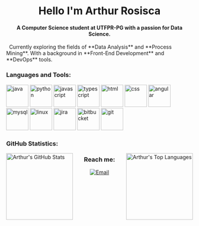 <h1 align="center">Hello I'm Arthur Rosisca</h1>
<h4 align="center">A Computer Science student at UTFPR-PG with a passion for Data Science.</h3>

<p align="left">
&nbsp;
Currently exploring the fields of **Data Analysis** and **Process Mining**. 
With a background in **Front-End Development** and **DevOps** tools.
</p>

###  Languages and Tools:

<p align="left">
    <img height="60" src="https://cdn.jsdelivr.net/gh/devicons/devicon@latest/icons/java/java-original-wordmark.svg" alt="java" />    
    <img height="60" src="https://cdn.jsdelivr.net/gh/devicons/devicon@latest/icons/python/python-original-wordmark.svg" alt="python" />
    <img height="60" src="https://cdn.jsdelivr.net/gh/devicons/devicon@latest/icons/javascript/javascript-original.svg" alt="javascript"/>
    <img height="60" src="https://cdn.jsdelivr.net/gh/devicons/devicon@latest/icons/typescript/typescript-original.svg" alt="typescript" />
    <img height="60" src="https://cdn.jsdelivr.net/gh/devicons/devicon@latest/icons/html5/html5-original-wordmark.svg" alt="html"/>
    <img height="60" src="https://cdn.jsdelivr.net/gh/devicons/devicon@latest/icons/css3/css3-original-wordmark.svg" alt="css"/>    
    <img height="60" src="https://cdn.jsdelivr.net/gh/devicons/devicon@latest/icons/angular/angular-original.svg" alt="angular"/> 
    <img height="60" src="https://cdn.jsdelivr.net/gh/devicons/devicon@latest/icons/mysql/mysql-plain-wordmark.svg" alt="mysql"/>
    <img height="60" src="https://cdn.jsdelivr.net/gh/devicons/devicon@latest/icons/linux/linux-original.svg" alt="linux"/>
    <img height="60" src="https://cdn.jsdelivr.net/gh/devicons/devicon@latest/icons/jira/jira-original-wordmark.svg" alt="jira"/>
    <img height="60" src="https://cdn.jsdelivr.net/gh/devicons/devicon@latest/icons/bitbucket/bitbucket-original-wordmark.svg" alt="bitbucket"/>
    <img height="60" src="https://cdn.jsdelivr.net/gh/devicons/devicon@latest/icons/git/git-original-wordmark.svg" alt="git"/>      
</p>

### GitHub Statistics:

<p>
  <img align="left" height="180em" src="https://github-readme-stats.vercel.app/api?username=artrosisca&show_icons=true&theme=calm_pink&include_all_commits=true&count_private=true&hide_border=true" alt="Arthur's GitHub Stats">
  <img align="right" height="180em" src="https://github-readme-stats.vercel.app/api/top-langs/?username=artrosisca&layout=compact&langs_count=8&theme=calm_pink&hide_border=true" alt="Arthur's Top Languages">
</p>

<h3 align="center">
Reach me:
</h3>

<p align="center">
  <a href="mailto:arthur.rosisca@hotmail.com">
    <img height="" src="https://img.shields.io/badge/Email-D14836?style=for-the-badge&logo=gmail&logoColor=white" alt="Email">
  </a>
</p>
